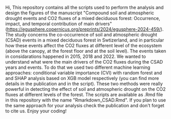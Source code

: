 Hi, 
This repository contains all the scripts used to perform the analysis and design the figures of the manuscript "Compound soil and atmospheric drought events and CO2 fluxes of a mixed deciduous forest: Occurrence, impact, and temporal contribution of main drivers" (https://egusphere.copernicus.org/preprints/2024/egusphere-2024-459/). 
The study concerns the co-occurrence of soil and atmospheric drought (CSAD) events in a mixed deciduous forest in Swtizerland, and in particular how these events affect the CO2 fluxes at different level of the ecosystem (above the canopy, at the forest floor and at the soil level). The events taken in considarations happened in 2015, 2018 and 2022. We wanted to understand what were the main drivers of the CO2 fluxes during the CSAD years and events. To do that we used two different machine learning approaches: conditional variable importance (CVI) with random forest and and SHAP analysis based on XGB model respectively (you can find more details in the publication and in the script). These two methods were really powerful in detecting the effect of soil and atmospheric drought on the CO2 fluxes at different levels of the forest.
The scripts are available as .Rmd file in this repository with the name "Rmarkdown_CSAD.Rmd".
If you plan to use the same approach for your analysis check the publication and don't forget to cite us.
Enjoy your coding!
